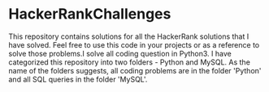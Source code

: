 # HackerRankChallenges
This repository contains solutions for all the HackerRank solutions that I have solved. Feel free to use this code in your projects or as a reference to solve those problems.I solve all coding question in Python3. I have categorized this repository into two folders - Python and MySQL. As the name of the folders suggests, all coding problems are in the folder 'Python' and all SQL queries in the folder 'MySQL'.
